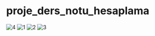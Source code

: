 # proje_ders_notu_hesaplama

![4](https://user-images.githubusercontent.com/84284375/184629649-f1e54c67-df83-4ee0-89b0-0bb70be379b3.png)
![1](https://user-images.githubusercontent.com/84284375/184629652-795eece7-a5e1-4c7f-80cd-84518bf9228d.png)
![2](https://user-images.githubusercontent.com/84284375/184629656-baf7eaf5-9d0d-4632-8c50-0ee6aadded6c.png)
![3](https://user-images.githubusercontent.com/84284375/184629658-7b0b7fd8-00a2-4a84-8bd6-69c5f5efd464.png)
